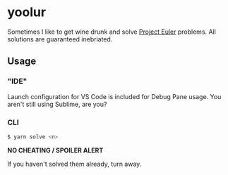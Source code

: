 # yoolur

Sometimes I like to get wine drunk and solve [Project Euler](https://projecteuler.net) problems. All solutions are guaranteed inebriated.

## Usage

### "IDE"
Launch configuration for VS Code is included for Debug Pane usage. You aren't still using Sublime, are you?

### CLI
```bash
$ yarn solve <n>
```

**NO CHEATING / SPOILER ALERT**

If you haven't solved them already, turn away.